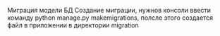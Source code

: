 Миграция модели БД
Создание миграции, нужнов консоли ввести команду python manage.py makemigrations, полсле этого создается файл в приложении в директории migration

